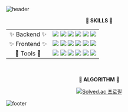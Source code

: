 ![header](https://capsule-render.vercel.app/api?type=waving&color=47C83E&height=80&section=header&text=%&fontSize=50)
<div align="center">
    <p><strong> 🌟 SKILLS 🌟 </strong></p>
  <div>
    <table>
         <tr>
        <td align="center"> ✨ Backend ✨ </td>
        <td align="center">
          <img src="https://img.shields.io/badge/java-4B4B77?style=flat-square&logo=java&logoColor=000000"/>
            <img src="https://img.shields.io/badge/spring-6DB33F?style=flat-square&logo=spring&logoColor=000000"/> 
          <img src="https://img.shields.io/badge/springboot-6DB33F?style=flat-square&logo=springboot&logoColor=000000"/> 
          <img src="https://img.shields.io/badge/mysql-4479A1?style=flat-square&logo=mysql&logoColor=000000"/>
             <img src="https://img.shields.io/badge/jpa-6DB33F?style=flat-square&logo=jpa&logoColor=000000"/>
              <img src="https://img.shields.io/badge/amazonec2-FF9900?style=flat-square&logo=amazonec2&logoColor=000000"/>
        </td>
      </tr>
      <tr>
        <td align="center"> ✨ Frontend ✨ </td>
        <td align="center">
          <img src="https://img.shields.io/badge/javascript-F7DF1E?style=flat-square&logo=javascript&logoColor=000000"/> 
          <img src="https://img.shields.io/badge/react-61DAFB?style=flat-square&logo=react&logoColor=000000"/> 
          <img src="https://img.shields.io/badge/vuejs-4FC08D?style=flat-square&logo=vuedotjs&logoColor=000000"/>
          <img src="https://img.shields.io/badge/html5-E34F26?style=flat-square&logo=html5&logoColor=000000"/>
          <img src="https://img.shields.io/badge/css-1572B6?style=flat-square&logo=css3&logoColor=000000"/>
          <img src="https://img.shields.io/badge/tailwindcss-06B6D4?style=flat-square&logo=tailwindcss&logoColor=000000"/>
        </td>
      </tr>
         <tr>
        <td align="center">  💎 Tools 💎 </td>
            <td align="center">
              <img src="https://img.shields.io/badge/webstorm-007ACC?style=flat-square&logo=webstorm&logoColor=000000"/>
              <img src="https://img.shields.io/badge/intelij-006600?style=flat-square&logo=intelij&logoColor=000000"/>
              <img src="https://img.shields.io/badge/jira-0052CC?style=flat-square&logo=jira&logoColor=000000"/>
              <img src="https://img.shields.io/badge/postman-FF6C37?style=flat-square&logo=postman&logoColor=000000"/>
              <img src="https://img.shields.io/badge/swagger-85EA2D?style=flat-square&logo=swagger&logoColor=000000"/>
              <img src="https://img.shields.io/badge/figma-F24E1E?style=flat-square&logo=figma&logoColor=000000"/>
            </td>
        </td>
      </tr>
    </table>
  </div>
</div>
<br />
<div align="center">
    <p><strong> 🔰 ALGORITHM 🔰 </strong></p>




[![Solved.ac
프로필](http://mazassumnida.wtf/api/mini/generate_badge?boj=ar77gt)](https://solved.ac/ar77gt)
</div>

![footer](https://capsule-render.vercel.app/api?type=waving&color=47C83E&height=80&section=footer&text=%&fontSize=50)



<!--    <tr>
        <td align="center">  ✨ Infra ✨ </td>
            <td align="center">
              <img src="https://img.shields.io/badge/jenkins-D24939?style=flat-square&logo=jenkins&logoColor=000000"/>
              <img src="https://img.shields.io/badge/docker-2496ED?style=flat-square&logo=docker&logoColor=000000"/>
              <img src="https://img.shields.io/badge/nginx-009639?style=flat-square&logo=nginx&logoColor=000000"/> 
            
            </td>
        </td> 
      </tr> -->
